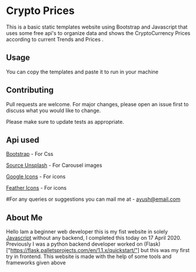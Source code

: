 # Crypto Prices

This is a basic static templates website using Bootstrap and Javascript that uses some free api's to organize data and shows the CryptoCurrency Prices according to current Trends and Prices .

## Usage


You can copy the templates and paste it to run in your machine


## Contributing
Pull requests are welcome. For major changes, please open an issue first to discuss what you would like to change.

Please make sure to update tests as appropriate.

## Api used
[Bootstrap](https://getbootstrap.com/) - For Css

[Source Unsplash](https://source.unsplash.com/) - For Carousel images

[Google Icons](https://fonts.google.com/icons) - For icons

[Feather Icons](https://feathericons.com/) - For icons

#For any queries or suggestions you can mail me at - ayush@email.com
## About Me
Hello Iam a beginner web developer this is my fist website in solely [Javascript]("https://developer.mozilla.org/en-US/docs/Web/JavaScript") without any backend, I completed
this today on 17 April 2020. 
Previously I was a python backend developer worked on (Flask)["https://flask.palletsprojects.com/en/1.1.x/quickstart/"] but this was my first try in frontend.
This website is made with the help of some tools and frameworks given above
